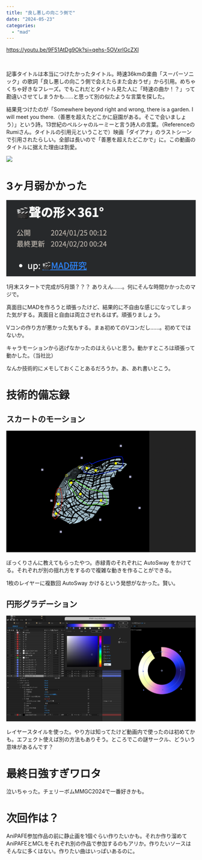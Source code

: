 ```yaml
---
title: "良し悪しの向こう側で"
date: "2024-05-23"
categories: 
  - "mad"
---
```


https://youtu.be/9F51AtDg9Ok?si=qehs-5OVxrlGcZXI

 

記事タイトルは本当につけたかったタイトル。時速36kmの楽曲「スーパーソニック」の歌詞「良し悪しの向こう側で会えたらまた会おうぜ」から引用。めちゃくちゃ好きなフレーズ。でもこれだとタイトル見た人に「時速の曲か！？」って勘違いさせてしまうかも……と思って別の似たような言葉を探した。

結果見つけたのが「Somewhere beyond right and wrong, there is a garden. I will meet you there.（善悪を超えたどこかに庭園がある。そこで会いましょう）」という詩。13世紀のペルシャのルーミーと言う詩人の言葉。（ReferenceのRumiさん。タイトルの引用元ということで）映画「ダイアナ」のラストシーンで引用されたらしい。全部は長いので「善悪を超えたどこかで」に。この動画のタイトルに据えた理由は割愛。

![](../../images/361°_6057.png)

<!--more-->

# 3ヶ月弱かかった

![](../../images/スクリーンショット-2024-05-23-18.26.37.png)

1月末スタートで完成が5月頭？？？ ありえん……。何にそんな時間かかったのマジで。

真面目にMADを作ろうと頑張ったけど、結果的に不自由な感じになってしまった気がする。真面目と自由は両立させれるはず。頑張りましょう。

Vコンの作り方が悪かった気もする。まぁ初めてのVコンだし……。初めてではないか。

キャラモーションから逃げなかったのはえらいと思う。動かすところは頑張って動かした。（当社比）

なんか技術的にメモしておくことあるだろうか。あ、あれ書いとこう。

# 技術的備忘録

## スカートのモーション

![](../../images/スクリーンショット-2024-05-23-18.46.29_.png)

ぼっくりさんに教えてもらったやつ。赤緑青のそれぞれに AutoSway をかけてる。それぞれが別の揺れ方をするので複雑な動きを作ることができる。

1枚のレイヤーに複数回 AutoSway かけるという発想がなかった。賢い。

## 円形グラデーション

![](../../images/スクリーンショット-2024-05-23-19.02.40.png)

レイヤースタイルを使った。やり方は知ってたけど動画内で使ったのは初めてかも。エフェクト使えば別の方法もありそう。ところでこの謎サークル、どういう意味があるんです？

# 最終日強すぎワロタ

泣いちゃった。チェリーボムMMGC2024で一番好きかも。

# 次回作は？

AniPAFE参加作品の前に静止画を1個ぐらい作りたいかも。それか作り溜めてAniPAFEとMCLをそれぞれ別の作品で参加するのもアリか。作りたいソースはそんなに多くはない。作りたい曲はいっぱいあるのに。
